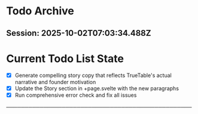 # Todo Archive


## Session: 2025-10-02T07:03:34.488Z

<!-- DO NOT EDIT - Managed by todo_list tool -->
<!-- Updated: 2025-10-02T04:58:34.961Z -->

# Current Todo List State

- [x] Generate compelling story copy that reflects TrueTable's actual narrative and founder motivation
- [x] Update the Story section in +page.svelte with the new paragraphs
- [x] Run comprehensive error check and fix all issues

──────────────────────────────────────────────────

